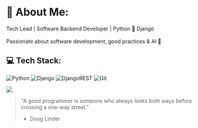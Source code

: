 # 👋 About Me:
Tech Lead | Software Backend Developer | Python 🐍 Django<br><br>Passionate about software development, good practices & AI 🤖


## 💻 Tech Stack:
![Python](https://img.shields.io/badge/python-3670A0?style=for-the-badge&logo=python&logoColor=ffdd54) ![Django](https://img.shields.io/badge/django-%23092E20.svg?style=for-the-badge&logo=django&logoColor=white) ![DjangoREST](https://img.shields.io/badge/DJANGO-REST-ff1709?style=for-the-badge&logo=django&logoColor=white&color=ff1709&labelColor=gray) ![Git](https://img.shields.io/badge/git-%23F05033.svg?style=for-the-badge&logo=git&logoColor=white)

[![](https://visitcount.itsvg.in/api?id=Alejandro97JS&icon=0&color=0)](https://visitcount.itsvg.in)

> "A good programmer is someone who always looks both ways before crossing a one-way street."
> - Doug Linder

<!-- Proudly created with GPRM ( https://gprm.itsvg.in ) -->
